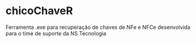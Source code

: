 # chicoChaveR
Ferramenta .exe para recuperação de chaves de NFe e NFCe desenvolvida para o time de suporte da NS Tecnologia
